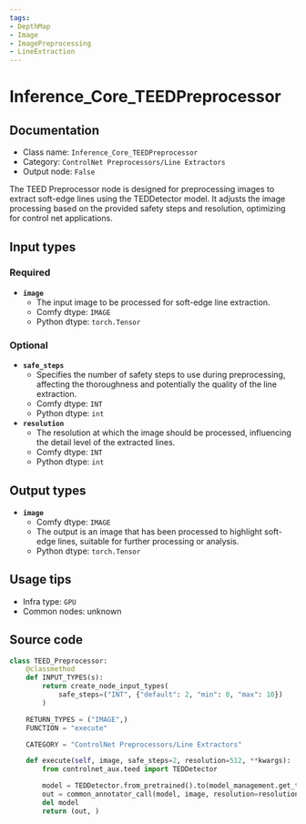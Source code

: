 ```yaml
---
tags:
- DepthMap
- Image
- ImagePreprocessing
- LineExtraction
---
```


# Inference_Core_TEEDPreprocessor
## Documentation
- Class name: `Inference_Core_TEEDPreprocessor`
- Category: `ControlNet Preprocessors/Line Extractors`
- Output node: `False`

The TEED Preprocessor node is designed for preprocessing images to extract soft-edge lines using the TEDDetector model. It adjusts the image processing based on the provided safety steps and resolution, optimizing for control net applications.
## Input types
### Required
- **`image`**
    - The input image to be processed for soft-edge line extraction.
    - Comfy dtype: `IMAGE`
    - Python dtype: `torch.Tensor`
### Optional
- **`safe_steps`**
    - Specifies the number of safety steps to use during preprocessing, affecting the thoroughness and potentially the quality of the line extraction.
    - Comfy dtype: `INT`
    - Python dtype: `int`
- **`resolution`**
    - The resolution at which the image should be processed, influencing the detail level of the extracted lines.
    - Comfy dtype: `INT`
    - Python dtype: `int`
## Output types
- **`image`**
    - Comfy dtype: `IMAGE`
    - The output is an image that has been processed to highlight soft-edge lines, suitable for further processing or analysis.
    - Python dtype: `torch.Tensor`
## Usage tips
- Infra type: `GPU`
- Common nodes: unknown


## Source code
```python
class TEED_Preprocessor:
    @classmethod
    def INPUT_TYPES(s):
        return create_node_input_types(
            safe_steps=("INT", {"default": 2, "min": 0, "max": 10})
        )

    RETURN_TYPES = ("IMAGE",)
    FUNCTION = "execute"

    CATEGORY = "ControlNet Preprocessors/Line Extractors"

    def execute(self, image, safe_steps=2, resolution=512, **kwargs):
        from controlnet_aux.teed import TEDDetector

        model = TEDDetector.from_pretrained().to(model_management.get_torch_device())
        out = common_annotator_call(model, image, resolution=resolution, safe_steps=safe_steps)
        del model
        return (out, )

```
